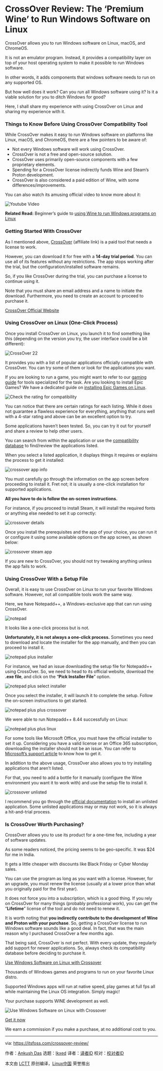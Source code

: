 [#]: subject: "CrossOver Review: The ‘Premium Wine’ to Run Windows Software on Linux"
[#]: via: "https://itsfoss.com/crossover-review/"
[#]: author: "Ankush Das https://itsfoss.com/author/ankush/"
[#]: collector: "lkxed"
[#]: translator: " "
[#]: reviewer: " "
[#]: publisher: " "
[#]: url: " "

CrossOver Review: The ‘Premium Wine’ to Run Windows Software on Linux
======
CrossOver allows you to run Windows software on Linux, macOS, and ChromeOS.

It is not an emulator program. Instead, it provides a compatibility layer on top of your host operating system to make it possible to run Windows software.

In other words, it adds components that windows software needs to run on any supported OS.

But how well does it work? Can you run all Windows software using it? Is it a viable solution for you to ditch Windows for good?

Here, I shall share my experience with using CrossOver on Linux and sharing my experience with it.

### Things to Know Before Using CrossOver Compatibility Tool

While CrossOver makes it easy to run Windows software on platforms like Linux, macOS, and ChromeOS, there are a few pointers to be aware of:

* Not every Windows software will work using CrossOver.
* CrossOver is not a free and open-source solution.
* CrossOver uses primarily open-source components with a few proprietary elements.
* Spending for a CrossOver license indirectly funds Wine and Steam’s Proton development.
* CrossOver is also considered a paid edition of Wine, with some differences/improvements.

You can also watch its amusing official video to know more about it:

![Youtube Video][1]

**Related Read:** Beginner’s guide to [using Wine to run Windows programs on Linux][2]

### Getting Started With CrossOver

As I mentioned above, [CrossOver][3] (affiliate link) is a paid tool that needs a license to work.

However, you can download it for free with a **14-day trial period**. You can use all of its features without any restrictions. The app stops working after the trial, but the configuration/installed software remains.

So, if you like CrossOver during the trial, you can purchase a license to continue using it.

Note that you must share an email address and a name to initiate the download. Furthermore, you need to create an account to proceed to purchase it.

[CrossOver Official Website][4]

### Using CrossOver on Linux (One-Click Process)

Once you install CrossOver on Linux, you launch it to find something like this (depending on the version you try, the user interface could be a bit different):

![CrossOver 22][5]

It provides you with a list of popular applications officially compatible with CrossOver. You can try some of them or look for the applications you want.

If you are looking to run a game, you might want to refer to our [gaming guide][6] for tools specialized for the task. Are you looking to install Epic Games? We have a dedicated guide on [installing Epic Games on Linux][7].

![Check the rating for compatibility][8]

You can notice that there are certain ratings for each listing. While it does not guarantee a flawless experience for everything, anything that runs well with a 4-star rating and above can be an excellent option to try.

Some applications haven’t been tested. So, you can try it out for yourself and share a review to help other users.

You can search from within the application or use the [compatibility database][9] to find/review the applications listed.

When you select a listed application, it displays things it requires or explains the process to get it installed:

![crossover app info][10]

You must carefully go through the information on the app screen before proceeding to install it. Fret not; it is usually a one-click installation for supported applications.

**All you have to do is follow the on-screen instructions.**

For instance, if you proceed to install Steam, it will install the required fonts or anything else needed to set it up correctly:

![crossover details][11]

Once you install the prerequisites and the app of your choice, you can run it or configure it using some available options on the app screen, as shown below:

![crossover steam app][12]

If you are new to CrossOver, you should not try tweaking anything unless the app fails to work.

### Using CrossOver With a Setup File

Overall, it is easy to use CrossOver on Linux to run your favorite Windows software. However, not all compatible tools work the same way.

Here, we have Notepadd++, a Windows-exclusive app that can run using CrossOver.

![notepad][13]

It looks like a one-click process but is not.

**Unfortunately, it is not always a one-click process.** Sometimes you need to download and locate the installer for the app manually, and then you can proceed to install it.

![notepad plus installer][14]

For instance, we had an issue downloading the setup file for Notepadd++ using CrossOver. So, we need to head to its official website, download the **.exe file**, and click on the “**Pick Installer File**” option.

![notepad plus select installer][15]

Once you select the installer, it will launch it to complete the setup. Follow the on-screen instructions to get started.

![notepad plus plus crossover][16]

We were able to run Notepadd++ 8.44 successfully on Linux:

![notepad plus plus linux][17]

For some tools like Microsoft Office, you must have the official installer to set it up. Considering you have a valid license or an Office 365 subscription, downloading the installer should not be an issue. You can refer to [Microsoft’s support article][18] to know how to get it.

In addition to the above usage, CrossOver also allows you to try installing applications that aren’t listed.

For that, you need to add a bottle for it manually (configure the Wine environment you want it to work with) and use the setup file to install it.

![crossover unlisted][19]

I recommend you go through the [official documentation][20] to install an unlisted application. Some unlisted applications may or may not work, so it is always a hit-and-trial process.

### Is CrossOver Worth Purchasing?

CrossOver allows you to use its product for a one-time fee, including a year of software updates.

As some readers noticed, the pricing seems to be geo-specific. It was $24 for me in India.

It gets a little cheaper with discounts like Black Friday or Cyber Monday sales.

You can use the program as long as you want with a license. However, for an upgrade, you must renew the license (usually at a lower price than what you originally paid for the first year).

It does not force you into a subscription, which is a good thing. If you rely on CrossOver for many things (probably professional work), you can get the “**Lifetime**” license of the tool and do not need to renew it.

It is worth noting that **you indirectly contribute to the development of Wine and Proton with your purchase**. So, getting a CrossOver license to run Windows software sounds like a good deal. In fact, that was the main reason why I purchased CrossOver a few months ago.

That being said, CrossOver is not perfect. With every update, they regularly add support for newer applications. So, always check its compatibility database before deciding to purchase it.

[Use Windows Software on Linux with Crossover][21]

Thousands of Windows games and programs to run on your favorite Linux distro.

Supported Windows apps will run at native speed, play games at full fps all while maintaining the Linux OS integration. Simply magic!

Your purchase supports WINE development as well.

![Use Windows Software on Linux with Crossover][22]

[Get it now][23]

We earn a commission if you make a purchase, at no additional cost to you.

--------------------------------------------------------------------------------

via: https://itsfoss.com/crossover-review/

作者：[Ankush Das][a]
选题：[lkxed][b]
译者：[译者ID](https://github.com/译者ID)
校对：[校对者ID](https://github.com/校对者ID)

本文由 [LCTT](https://github.com/LCTT/TranslateProject) 原创编译，[Linux中国](https://linux.cn/) 荣誉推出

[a]: https://itsfoss.com/author/ankush/
[b]: https://github.com/lkxed
[1]: https://youtu.be/weDbWrtLryA
[2]: https://itsfoss.com/use-windows-applications-linux/
[3]: https://itsfoss.com/go/crossover/?ad=838
[4]: https://itsfoss.com/go/crossover/?ad=838
[5]: https://itsfoss.com/wp-content/uploads/2022/09/crossover-2022.png
[6]: https://itsfoss.com/linux-gaming-guide/
[7]: https://itsfoss.com/epic-games-linux/
[8]: https://itsfoss.com/wp-content/uploads/2022/09/crossover-search.png
[9]: https://www.codeweavers.com/compatibility
[10]: https://itsfoss.com/wp-content/uploads/2022/09/crossover-app-info.png
[11]: https://itsfoss.com/wp-content/uploads/2022/09/crossover-details.png
[12]: https://itsfoss.com/wp-content/uploads/2022/09/crossover-steam-app.png
[13]: https://itsfoss.com/wp-content/uploads/2022/09/notepad.png
[14]: https://itsfoss.com/wp-content/uploads/2022/09/notepad-plus-installer.png
[15]: https://itsfoss.com/wp-content/uploads/2022/09/notepad-plus-select-installer.png
[16]: https://itsfoss.com/wp-content/uploads/2022/09/notepad-plus-plus-crossover.png
[17]: https://itsfoss.com/wp-content/uploads/2022/09/notepad-plus-plus-linux.png
[18]: https://support.microsoft.com/en-us/office/download-and-install-or-reinstall-microsoft-365-or-office-2021-on-a-pc-or-mac-4414eaaf-0478-48be-9c42-23adc4716658
[19]: https://itsfoss.com/wp-content/uploads/2022/09/crossover-unlisted.png
[20]: https://www.codeweavers.com/support/wiki/linux/linuxtutorial
[21]: https://itsfoss.com/go/crossover/
[22]: https://itsfoss.com/go/crossover/
[23]: https://itsfoss.com/go/crossover/
